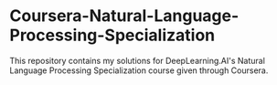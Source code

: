 # Coursera-Natural-Language-Processing-Specialization

This repository contains my solutions for DeepLearning.AI's Natural Language Processing Specialization course given through Coursera.
